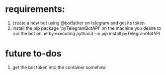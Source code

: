 # requirements:
1. create a new bot using @botfather on telegram and get its token
2.  install the pip package 'pyTelegramBotAPI' on the machine you desire to run the bot on; ie by executing 
    python3 -m pip install pyTelegramBotAPI

# future to-dos
1. get the bot token into the container somehow